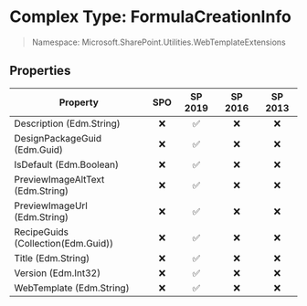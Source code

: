 # Complex Type: FormulaCreationInfo

> Namespace: Microsoft.SharePoint.Utilities.WebTemplateExtensions

## Properties

Property | SPO | SP 2019 | SP 2016 | SP 2013
----------|:---:|:-------:|:-------:|:-------:
Description (Edm.String) | ❌ | ✅ | ❌ | ❌
DesignPackageGuid (Edm.Guid) | ❌ | ✅ | ❌ | ❌
IsDefault (Edm.Boolean) | ❌ | ✅ | ❌ | ❌
PreviewImageAltText (Edm.String) | ❌ | ✅ | ❌ | ❌
PreviewImageUrl (Edm.String) | ❌ | ✅ | ❌ | ❌
RecipeGuids (Collection(Edm.Guid)) | ❌ | ✅ | ❌ | ❌
Title (Edm.String) | ❌ | ✅ | ❌ | ❌
Version (Edm.Int32) | ❌ | ✅ | ❌ | ❌
WebTemplate (Edm.String) | ❌ | ✅ | ❌ | ❌